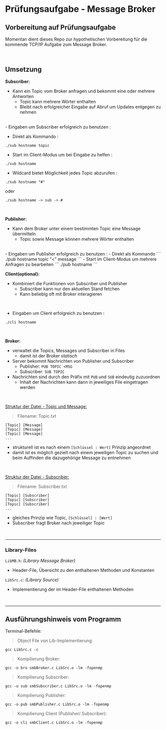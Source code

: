 # Prüfungsaufgabe - Message Broker

## Vorbereitung auf Prüfungsaufgabe

Momentan dient dieses Repo zur hypothetischen Vorbereitung 
für die kommende TCP/IP Aufgabe zum Message Broker.

<br>

## Umsetzung

**Subscriber:**
- Kann ein Topic vom Broker anfragen und bekommt eine oder mehrere Antworten
  - Topic kann mehrere Wörter enthalten
  - Bleibt nach erfolgreicher Eingabe auf Abruf um Updates entgegen zu nehmen
<br>
- Eingaben um Subscriber erfolgreich zu benutzen :
  
- Direkt als Kommando :
```
./sub hostname topic
```
- Start im Client-Modus um bei Eingabe zu helfen :
```
./sub hostname
```
- Wildcard bietet Möglichkeit jedes Topic abzurufen :
```
./sub hostname "#"
```
oder
```
./sub hostname -> sub -> #
```
<br>

**Publisher:**
- Kann dem Broker unter einem bestimmten Topic eine Message übermitteln
  - Topic sowie Message können mehrere Wörter enthalten
<br>
- Eingaben um Publisher erfolgreich zu benutzen :
  - Direkt als Kommando
```
./pub hostname topic "<" message
```
- Start im Client-Modus um mehrere Anfragen zu bearbeiten
```
./pub hostname
```

<br>

**Client(optional):**
- Kombiniert die Funktionen von Subscriber und Publisher
  - Subscriber kann nur den aktuellen Stand fetchen
  - Kann beliebig oft mit Broker interagieren
  
<br>

- Eingaben um Client erfolgreich zu benutzen :
```
./cli hostname
```

<br>

**Broker:**
- verwaltet die Topics, Messages und Subscriber in Files
  - damit ist der Broker *statisch*
- Server bekommt Nachrichten von Publisher und Subscriber
  - Publisher: `PUB TOPIC <MSG`
  - Subscriber: `SUB TOPIC` 
- Nachrichten sind durch den Präfix mit `PUB` und `SUB` eindeutig zuzuordnen
  - Inhalt der Nachrichten kann dann in jeweiliges File eingetragen werden

<br>

<u>Struktur der Datei - Topic und Message:</u>
> Filename: Topic.txt

    [Topic] [Message]
    [Topic] [Message]
    [Topic] [Message]
    ...

- strukturell ist es nach einem `[Schlüssel : Wert]` Prinzip angeordnet
- damit ist es möglich gezielt nach einem jeweiligen Topic zu suchen und beim Auffinden die dazugehörige Message zu entnehmen

<br>

<u>Struktur der Datei - Subscriber:</u>
> Filename: Subscriber.txt

    [Topic] [Subscriber]
    [Topic] [Subscriber]
    [Topic] [Subscriber]
    ...

- gleiches Prinzip wie Topic, `[Schlüssel] : [Wert]`
- Subscriber fragt Broker nach jeweiliger Topic

<br>

* * *




### Library-Files

`LibMB.h`: *(Library Message Broker)*
- Header-File, Übersicht zu den enthaltenen Methoden und Konstanten

`LibSrc.c`: *(Library Source)*
- Implementierung der im Header-File enthaltenen Methoden

<br>

* * *

## Ausführungshinweis vom Programm

Terminal-Befehle:

> Object File von Lib-Implementierung:

```
gcc LibSrc.c -c
```

> Kompilierung Broker:

```
gcc -o bro smbBroker.c LibSrc.o -lm -fopenmp
```

> Kompilierung Subscriber:

```
gcc -o sub smbSubscriber.c LibSrc.o -lm -fopenmp
```

> Kompilierung Publisher:

```
gcc -o pub smbPublisher.c LibSrc.o -lm -fopenmp
```

> Kompilierung Client (Publisher/ Subscriber):

```
gcc -o cli smbClient.c LibSrc.o -lm -fopenmp
```
